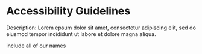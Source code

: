 # Accessibility Guidelines

Description: Lorem epsum dolor sit amet, consectetur adipiscing elit, sed do eiusmod tempor incididunt ut labore et dolore magna aliqua.

include all of our names
